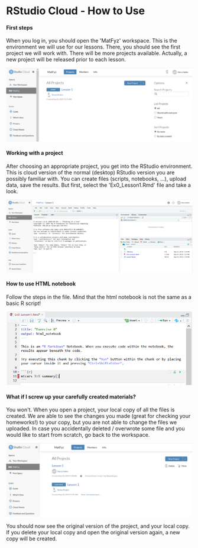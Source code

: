 # RStudio Cloud - How to Use

#### First steps
When you log in, you should open the 'MatFyz' workspace. This is the environment we will use for our lessons. There, you should see the first project we will work with.
There will be more projects available. Actually, a new project will be released prior to each lesson.

![List_of_projects](Lesson_pictures/p3_list_of_projects.PNG)

#### Working with a project
After choosing an appropriate project, you get into the RStudio environment. This is cloud version of the normal (desktop) RStudio version you are possibly familiar with. 
You can create files (scripts, notebooks, ...), upload data, save the results. But first, select the 'Ex0_Lesson1.Rmd' file and take a look.

![Project_environment](Lesson_pictures/p3_project_environment.PNG)

#### How to use HTML notebook
Follow the steps in the file. Mind that the html notebook is not the same as a basic R script!

![HTML_notebook](Lesson_pictures/p3_html_notebook.PNG)

#### What if I screw up your carefully created materials?
You won't. When you open a project, your local copy of all the files is created. We are able to see the changes you made (great for checking your homeworks!) to your copy, but you are not able to change the files we uploaded. In case you accidentally deleted / overwrote some file and you would like to start from scratch, go back to the workspace.

![List_of_projects_updated](Lesson_pictures/p3_list_of_projects2.PNG)

You should now see the original version of the project, and your local copy. If you delete your local copy and open the original version again, a new copy will be created.
